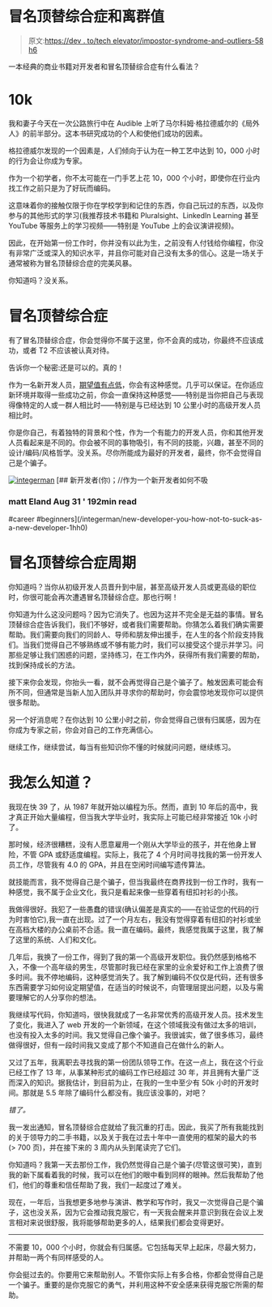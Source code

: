 # 冒名顶替综合症和离群值

> 原文:[https://dev . to/tech elevator/impostor-syndrome-and-outliers-58 h6](https://dev.to/techelevator/impostor-syndrome-and-outliers-58h6)

一本经典的商业书籍对开发者和冒名顶替综合症有什么看法？

# [](#10k)10k

我和妻子今天在一次公路旅行中在 Audible 上听了马尔科姆·格拉德威尔的《局外人》的前半部分。这本书研究成功的个人和使他们成功的因素。

格拉德威尔发现的一个因素是，人们倾向于认为在一种工艺中达到 10，000 小时的行为会让你成为专家。

作为一个初学者，你不太可能在一门手艺上花 10，000 个小时，即使你在行业内找工作之前只是为了好玩而编码。

这意味着你的接触仅限于你在学校学到和记住的东西，你自己玩过的东西，以及你参与的其他形式的学习(我推荐技术书籍和 Pluralsight、LinkedIn Learning 甚至 YouTube 等服务上的学习视频——特别是 YouTube 上的会议演讲视频)。

因此，在开始第一份工作时，你并没有以此为生，之前没有人付钱给你编程，你没有非常广泛或深入的知识水平，并且你可能对自己没有太多的信心。这是一场关于通常被称为冒名顶替综合症的完美风暴。

你知道吗？没关系。

# [](#impostor-syndrome)冒名顶替综合症

有了冒名顶替综合症，你会觉得你不属于这里，你不会真的成功，你最终不应该成功，或者 T2 不应该被认真对待。

告诉你一个秘密:还是可以的。真的！

作为一名新开发人员，[期望值有点低](https://dev.to/integerman/new-developer-you-how-not-to-suck-as-a-new-developer-1hh0)，你会有这种感觉。几乎可以保证。在你适应新环境并取得一些成功之前，你会一直保持这种感觉——特别是当你把自己与表现得像特定的人或一群人相比时——特别是与已经达到 10 公里小时的高级开发人员相比时。

你是你自己，有着独特的背景和个性，作为一个有能力的开发人员，你和其他开发人员看起来是不同的。你会被不同的事物吸引，有不同的技能，兴趣，甚至不同的设计/编码/风格哲学。没关系。尽你所能成为最好的开发者，最终，你不会觉得自己是个骗子。

[![integerman](../Images/c4617a5228f5ea62d27f47eb980b349d.png)](/integerman) [## 新开发者(你)；//作为一个新开发者如何不吸

### matt Eland Aug 31 ' 192min read

#career #beginners](/integerman/new-developer-you-how-not-to-suck-as-a-new-developer-1hh0)

# [](#the-impostor-syndrome-cycle)冒名顶替综合症周期

你知道吗？当你从初级开发人员晋升到中层，甚至高级开发人员或更高级的职位时，你很可能会再次遭遇冒名顶替综合症。那也行啊！

你知道为什么这没问题吗？因为它消失了。也因为这并不完全是无益的事情。冒名顶替综合症告诉我们，我们不够好，或者我们需要帮助。你猜怎么着我们确实需要帮助。我们需要向我们的同龄人、导师和朋友伸出援手，在人生的各个阶段支持我们。当我们觉得自己不够熟练或不够有能力时，我们可以接受这个提示并学习。问那些足够让我们困惑的问题，坚持练习，在工作内外，获得所有我们需要的帮助，找到保持成长的方法。

接下来你会发现，你抬头一看，就不会再觉得自己是个骗子了。触发因素可能会有所不同，但通常是当新人加入团队并寻求你的帮助时，你会震惊地发现你可以提供很多帮助。

另一个好消息呢？在你达到 10 公里小时之前，你会觉得自己很有归属感，因为在你成为专家之前，你会对自己的工作充满信心。

继续工作，继续尝试，每当有些知识你不懂的时候就问问题，继续练习。

# [](#how-do-i-know)我怎么知道？

我现在快 39 了，从 1987 年就开始以编程为乐。然而，直到 10 年后的高中，我才真正开始大量编程，但当我大学毕业时，我实际上可能已经非常接近 10k 小时了。

那时候，经济很糟糕，没有人愿意雇用一个刚从大学毕业的孩子，并在他身上冒险，不管 GPA 或舒适度编程。实际上，我花了 4 个月时间寻找我的第一份开发人员工作，尽管我有 4.0 的 GPA，并且在空闲时间编写遗传算法。

就技能而言，我不觉得自己是个骗子，但当我最终在商界找到一份工作时，我有一种感觉，我不属于企业文化，我只是看起来像一些穿着有纽扣衬衫的小孩。

我做得很好。我犯了一些愚蠢的错误(确认偏差是真实的——在验证您的代码的行为时害怕它),我一直在出现。过了一个月左右，我没有觉得穿着有纽扣的衬衫或坐在高档大楼的办公桌前不合适。我一直在编码。最终，我感觉我属于这里，我了解了这里的系统、人们和文化。

几年后，我换了一份工作，得到了我的第一个高级开发职位。我仍然感到格格不入，不像一个高年级的男生，尽管那时我已经在家里的业余爱好和工作上浪费了很多时间。我不停地编码，这种感觉消失了。我了解到编码不仅仅是代码，还有很多东西需要学习如何设定期望值，在适当的时候说不，向管理层提出问题，以及与需要理解它的人分享你的想法。

我继续写代码，你知道吗，很快我就成了一名非常优秀的高级开发人员。技术发生了变化，我进入了 web 开发的一个新领域，在这个领域我没有做过太多的培训，也没有投入太多的时间。我又觉得自己像个骗子。我很诚实，做了很多练习，最终做得很好，但有一段时间我又变成了那个不知道自己在做什么的新人。

又过了五年，我离职去寻找我的第一份团队领导工作。在这一点上，我在这个行业已经工作了 13 年，从事某种形式的编码工作已经超过 30 年，并且拥有大量广泛而深入的知识。据我估计，到目前为止，在我的一生中至少有 50k 小时的开发时间。那就是 5.5 年除了编码什么都没有。我应该没事的，对吧？

*错了。*

我一发出通知，冒名顶替综合症就给了我沉重的打击。因此，我买了所有我能找到的关于领导力的二手书籍，以及关于我在过去十年中一直使用的框架的最大的书(> 700 页)，并在接下来的 3 周内从头到尾读完了它们。

你知道吗？我第一天去那份工作，我仍然觉得自己是个骗子(尽管这很可笑)，直到我的新下属看着我的时候，我可以在他们的眼中看到同样的眼神。然后我帮助了他们，他们的尊重和信任帮助了我，我们一起度过了难关。

现在，一年后，当我想更多地参与演讲、教学和写作时，我又一次觉得自己是个骗子，这也没关系，因为它会推动我克服它，有一天我会醒来并意识到我在会议上发言相对来说很舒服，我将能够帮助更多的人，结果我们都会变得更好。

* * *

不需要 10，000 个小时，你就会有归属感。它包括每天早上起床，尽最大努力，并帮助一两个有同样感受的人。

你会挺过去的。你要用它来帮助别人。不管你实际上有多合格，你都会觉得自己是一个骗子。重要的是你克服它的勇气，并利用这种不安全感来获得克服它所需的帮助。